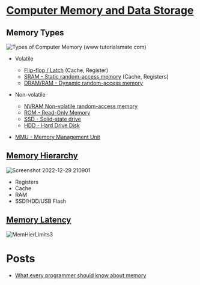 # [Computer Memory and Data Storage](https://en.wikipedia.org/wiki/Computer_memory)

## Memory Types

![Types of Computer Memory (www tutorialsmate com)](https://user-images.githubusercontent.com/8178412/209986220-2f59a8b5-9756-4b90-b43a-9fda749e4aa2.png)

- Volatile
  - [Flip-flop / Latch](https://en.wikipedia.org/wiki/Flip-flop_(electronics)) (Cache, Register)
  - [SRAM - Static random-access memory](https://en.wikipedia.org/wiki/Static_random-access_memory) (Cache, Registers)
  - [DRAM/RAM - Dynamic random-access memory](https://en.wikipedia.org/wiki/Dynamic_random-access_memory)
- Non-volatile
  - [NVRAM Non-volatile random-access memory](https://en.wikipedia.org/wiki/Non-volatile_random-access_memory)
  - [ROM - Read-Only Memory](https://en.wikipedia.org/wiki/Read-only_memory)
  - [SSD - Solid-state drive](https://en.wikipedia.org/wiki/Solid-state_drive)
  - [HDD - Hard Drive Disk](https://en.wikipedia.org/wiki/Hard_disk_drive)

- [MMU - Memory Management Unit](https://en.wikipedia.org/wiki/Memory_management_unit)

## [Memory Hierarchy](https://en.wikipedia.org/wiki/Memory_hierarchy)

![Screenshot 2022-12-29 210901](https://user-images.githubusercontent.com/8178412/209986366-cd9ab57a-dc72-4e49-9447-453d2d9b3d6e.png)

- Registers
- Cache
- RAM
- SSD/HDD/USB Flash

## [Memory Latency](https://en.wikipedia.org/wiki/Memory_latency#:~:text=Memory%20latency%20is%20the%20time,with%20the%20external%20memory%20cells.)

![MemHierLimits3](https://user-images.githubusercontent.com/8178412/209988610-8b7e4062-d1ba-49bc-911b-e4aa80b7dc21.png)

# Posts

- [What every programmer should know about memory](https://lwn.net/Articles/250967/)

